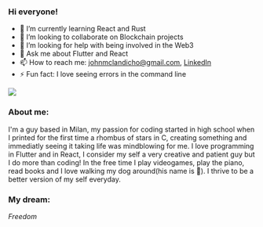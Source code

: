 ### Hi everyone!

- 🌱 I’m currently learning React and Rust
- 👯 I’m looking to collaborate on Blockchain projects
- 🤔 I’m looking for help with being involved in the Web3
- 💬 Ask me about Flutter and React
- 📫 How to reach me: johnmclandicho@gmail.com, [LinkedIn](https://www.linkedin.com/in/johnlandicho/)
- ⚡ Fun fact: I love seeing errors in the command line

<img src="https://github-readme-stats.vercel.app/api?username=YoshinoHmm&&show_icons=true&title_color=ffffff&icon_color=634832&text_color=daf7dc&bg_color=967259">

### About me:

I'm a guy based in Milan, my passion for coding started in high school when I printed for the first time a rhombus of stars in C, creating something and immediatly seeing it taking life was mindblowing for me.
I love programming in Flutter and in React, I consider my self a very creative and patient guy but I do more than coding!
In the free time I play videogames, play the piano, read books and I love walking my dog around(his name is :waffle:).
I thrive to be a better version of my self everyday.

### My dream:
*Freedom*
